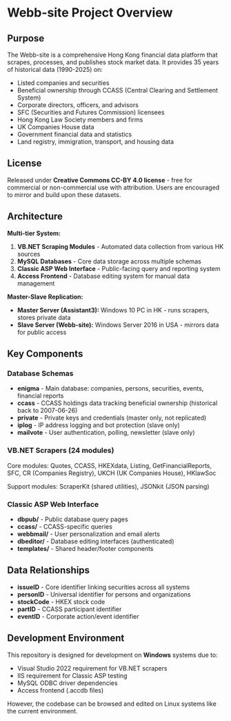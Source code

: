 # Webb-site Project Overview

## Purpose

The Webb-site is a comprehensive Hong Kong financial data platform that scrapes, processes, and publishes stock market data. It provides 35 years of historical data (1990-2025) on:

- Listed companies and securities
- Beneficial ownership through CCASS (Central Clearing and Settlement System)
- Corporate directors, officers, and advisors
- SFC (Securities and Futures Commission) licensees
- Hong Kong Law Society members and firms
- UK Companies House data
- Government financial data and statistics
- Land registry, immigration, transport, and housing data

## License

Released under **Creative Commons CC-BY 4.0 license** - free for commercial or non-commercial use with attribution. Users are encouraged to mirror and build upon these datasets.

## Architecture

**Multi-tier System:**
1. **VB.NET Scraping Modules** - Automated data collection from various HK sources
2. **MySQL Databases** - Core data storage across multiple schemas
3. **Classic ASP Web Interface** - Public-facing query and reporting system
4. **Access Frontend** - Database editing system for manual data management

**Master-Slave Replication:**
- **Master Server (Assistant3):** Windows 10 PC in HK - runs scrapers, stores private data
- **Slave Server (Webb-site):** Windows Server 2016 in USA - mirrors data for public access

## Key Components

### Database Schemas
- **enigma** - Main database: companies, persons, securities, events, financial reports
- **ccass** - CCASS holdings data tracking beneficial ownership (historical back to 2007-06-26)
- **private** - Private keys and credentials (master only, not replicated)
- **iplog** - IP address logging and bot protection (slave only)
- **mailvote** - User authentication, polling, newsletter (slave only)

### VB.NET Scrapers (24 modules)
Core modules: Quotes, CCASS, HKEXdata, Listing, GetFinancialReports, SFC, CR (Companies Registry), UKCH (UK Companies House), HKlawSoc

Support modules: ScraperKit (shared utilities), JSONkit (JSON parsing)

### Classic ASP Web Interface
- **dbpub/** - Public database query pages
- **ccass/** - CCASS-specific queries
- **webbmail/** - User personalization and email alerts
- **dbeditor/** - Database editing interfaces (authenticated)
- **templates/** - Shared header/footer components

## Data Relationships

- **issueID** - Core identifier linking securities across all systems
- **personID** - Universal identifier for persons and organizations
- **stockCode** - HKEX stock code
- **partID** - CCASS participant identifier
- **eventID** - Corporate action/event identifier

## Development Environment

This repository is designed for development on **Windows** systems due to:
- Visual Studio 2022 requirement for VB.NET scrapers
- IIS requirement for Classic ASP testing
- MySQL ODBC driver dependencies
- Access frontend (.accdb files)

However, the codebase can be browsed and edited on Linux systems like the current environment.
